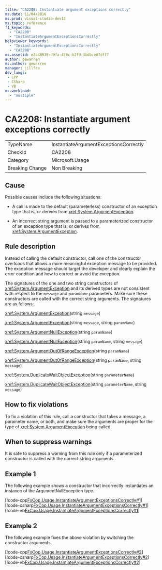 ```yaml
---
title: "CA2208: Instantiate argument exceptions correctly"
ms.date: 11/04/2016
ms.prod: visual-studio-dev15
ms.topic: reference
f1_keywords:
  - "CA2208"
  - "InstantiateArgumentExceptionsCorrectly"
helpviewer_keywords:
  - "InstantiateArgumentExceptionsCorrectly"
  - "CA2208"
ms.assetid: e2a48939-d9fa-478c-b2f9-3bdbce07dff7
author: gewarren
ms.author: gewarren
manager: jillfra
dev_langs:
 - CPP
 - CSharp
 - VB
ms.workload:
  - "multiple"
---
```

# CA2208: Instantiate argument exceptions correctly

|||
|-|-|
|TypeName|InstantiateArgumentExceptionsCorrectly|
|CheckId|CA2208|
|Category|Microsoft.Usage|
|Breaking Change|Non Breaking|

## Cause

Possible causes include the following situations:

- A call is made to the default (parameterless) constructor of an exception type that is, or derives from <xref:System.ArgumentException>.

- An incorrect string argument is passed to a parameterized constructor of an exception type that is, or derives from <xref:System.ArgumentException>.

## Rule description

Instead of calling the default constructor, call one of the constructor overloads that allows a more meaningful exception message to be provided. The exception message should target the developer and clearly explain the error condition and how to correct or avoid the exception.

The signatures of the one and two string constructors of <xref:System.ArgumentException> and its derived types are not consistent with respect to the `message` and `paramName` parameters. Make sure these constructors are called with the correct string arguments. The signatures are as follows:

 <xref:System.ArgumentException>(string `message`)

 <xref:System.ArgumentException>(string `message`, string `paramName`)

 <xref:System.ArgumentNullException>(string `paramName`)

 <xref:System.ArgumentNullException>(string `paramName`, string `message`)

 <xref:System.ArgumentOutOfRangeException>(string `paramName`)

 <xref:System.ArgumentOutOfRangeException>(string `paramName`, string `message`)

 <xref:System.DuplicateWaitObjectException>(string `parameterName`)

 <xref:System.DuplicateWaitObjectException>(string `parameterName`, string `message`)

## How to fix violations
 To fix a violation of this rule, call a constructor that takes a message, a parameter name, or both, and make sure the arguments are proper for the type of <xref:System.ArgumentException> being called.

## When to suppress warnings
 It is safe to suppress a warning from this rule only if a parameterized constructor is called with the correct string arguments.

## Example 1
 The following example shows a constructor that incorrectly instantiates an instance of the ArgumentNullException type.

 [!code-cpp[FxCop.Usage.InstantiateArgumentExceptionsCorrectly#1](../code-quality/codesnippet/CPP/ca2208-instantiate-argument-exceptions-correctly_1.cpp)]
 [!code-csharp[FxCop.Usage.InstantiateArgumentExceptionsCorrectly#1](../code-quality/codesnippet/CSharp/ca2208-instantiate-argument-exceptions-correctly_1.cs)]
 [!code-vb[FxCop.Usage.InstantiateArgumentExceptionsCorrectly#1](../code-quality/codesnippet/VisualBasic/ca2208-instantiate-argument-exceptions-correctly_1.vb)]

## Example 2
 The following example fixes the above violation by switching the constructor arguments.

 [!code-cpp[FxCop.Usage.InstantiateArgumentExceptionsCorrectly#2](../code-quality/codesnippet/CPP/ca2208-instantiate-argument-exceptions-correctly_2.cpp)]
 [!code-csharp[FxCop.Usage.InstantiateArgumentExceptionsCorrectly#2](../code-quality/codesnippet/CSharp/ca2208-instantiate-argument-exceptions-correctly_2.cs)]
 [!code-vb[FxCop.Usage.InstantiateArgumentExceptionsCorrectly#2](../code-quality/codesnippet/VisualBasic/ca2208-instantiate-argument-exceptions-correctly_2.vb)]
